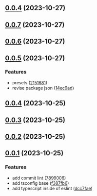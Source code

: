 ## [0.0.4](https://github.com/hemengke1997/ts-template/compare/v0.0.7...v0.0.4) (2023-10-27)



## [0.0.7](https://github.com/hemengke1997/ts-template/compare/v0.0.6...v0.0.7) (2023-10-27)



## [0.0.6](https://github.com/hemengke1997/ts-template/compare/v0.0.5...v0.0.6) (2023-10-27)



## [0.0.5](https://github.com/hemengke1997/ts-template/compare/v0.0.4...v0.0.5) (2023-10-27)


### Features

* presets ([2151681](https://github.com/hemengke1997/ts-template/commit/2151681ec55984d87202f25586eb5d9e72bfc241))
* revise package json ([14ec9ad](https://github.com/hemengke1997/ts-template/commit/14ec9adb774954f210edfd6772dd7df72f990ce8))



## [0.0.4](https://github.com/hemengke1997/ts-template/compare/v0.0.3...v0.0.4) (2023-10-25)



## [0.0.3](https://github.com/hemengke1997/ts-template/compare/v0.0.2...v0.0.3) (2023-10-25)



## [0.0.2](https://github.com/hemengke1997/ts-template/compare/v0.0.1...v0.0.2) (2023-10-25)



## [0.0.1](https://github.com/hemengke1997/ts-template/compare/7899006d4b8cb660c5620fa8675d3749038fcd86...v0.0.1) (2023-10-25)


### Features

* add commit lint ([7899006](https://github.com/hemengke1997/ts-template/commit/7899006d4b8cb660c5620fa8675d3749038fcd86))
* add tsconfig base ([f387fb6](https://github.com/hemengke1997/ts-template/commit/f387fb6186d9eeafa1c7f111c5035ef0c97c1615))
* add typescript inside of eslint ([dcc7fae](https://github.com/hemengke1997/ts-template/commit/dcc7fae0d29a4e7d4598a7b4de8a63fa0b7eecaa))



